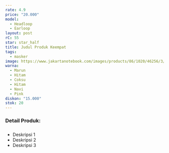 ```yaml
---
rate: 4.9
price: "20.000"
model:
  - Headloop
  - Earloop
layout: post
rC: 55
star: star_half
title: Judul Produk Keempat
tags:
  - masker
image: https://www.jakartanotebook.com/images/products/86/1020/46256/3/anhui-masker-anti-polusi-virus-corona-kn95-1-pcs-sy9600-white-28.jpg
warna:
  - Marun
  - Hitam
  - Coksu
  - Hitam
  - Navi
  - Pink
diskon: "15.000"
stok: 20
---
```

<h3 style="font-size: revert;padding-bottom: 10px;">Detail Produk:</h3>
<ul>
<li>Deskripsi 1</li>
<li>Deskripsi 2</li>
<li>Deskripsi 3</li>
</ul>
